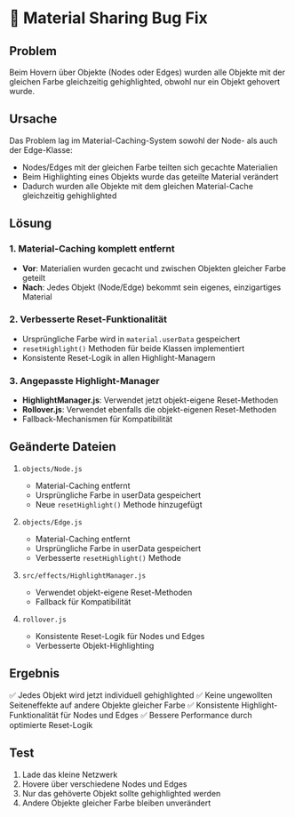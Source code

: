 # 🐛 Material Sharing Bug Fix

## Problem
Beim Hovern über Objekte (Nodes oder Edges) wurden alle Objekte mit der gleichen Farbe gleichzeitig gehighlighted, obwohl nur ein Objekt gehovert wurde.

## Ursache
Das Problem lag im Material-Caching-System sowohl der Node- als auch der Edge-Klasse:
- Nodes/Edges mit der gleichen Farbe teilten sich gecachte Materialien
- Beim Highlighting eines Objekts wurde das geteilte Material verändert
- Dadurch wurden alle Objekte mit dem gleichen Material-Cache gleichzeitig gehighlighted

## Lösung

### 1. Material-Caching komplett entfernt
- **Vor**: Materialien wurden gecacht und zwischen Objekten gleicher Farbe geteilt
- **Nach**: Jedes Objekt (Node/Edge) bekommt sein eigenes, einzigartiges Material

### 2. Verbesserte Reset-Funktionalität
- Ursprüngliche Farbe wird in `material.userData` gespeichert
- `resetHighlight()` Methoden für beide Klassen implementiert
- Konsistente Reset-Logik in allen Highlight-Managern

### 3. Angepasste Highlight-Manager
- **HighlightManager.js**: Verwendet jetzt objekt-eigene Reset-Methoden
- **Rollover.js**: Verwendet ebenfalls die objekt-eigenen Reset-Methoden
- Fallback-Mechanismen für Kompatibilität

## Geänderte Dateien
1. `objects/Node.js`
   - Material-Caching entfernt
   - Ursprüngliche Farbe in userData gespeichert
   - Neue `resetHighlight()` Methode hinzugefügt

2. `objects/Edge.js`
   - Material-Caching entfernt
   - Ursprüngliche Farbe in userData gespeichert
   - Verbesserte `resetHighlight()` Methode

3. `src/effects/HighlightManager.js`
   - Verwendet objekt-eigene Reset-Methoden
   - Fallback für Kompatibilität

4. `rollover.js`
   - Konsistente Reset-Logik für Nodes und Edges
   - Verbesserte Objekt-Highlighting

## Ergebnis
✅ Jedes Objekt wird jetzt individuell gehighlighted
✅ Keine ungewollten Seiteneffekte auf andere Objekte gleicher Farbe
✅ Konsistente Highlight-Funktionalität für Nodes und Edges
✅ Bessere Performance durch optimierte Reset-Logik

## Test
1. Lade das kleine Netzwerk
2. Hovere über verschiedene Nodes und Edges
3. Nur das gehöverte Objekt sollte gehighlighted werden
4. Andere Objekte gleicher Farbe bleiben unverändert